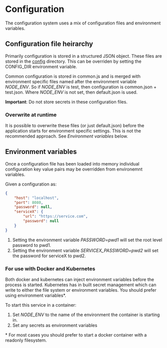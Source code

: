 # Configuration
The configuration system uses a mix of configuration files and environment variables.

## Configuration file heirarchy
Primarily configuration is stored in a structured JSON object. These files are stored in the [config](src/config) directory. This can be overriden by setting the CONFIG_DIR environment variable.

Common configuration is stored in common.js and is merged with environment specific files named after the environment variable _NODE_ENV_. So if _NODE_ENV_ is test, then configuration is common.json + test.json. Where _NODE_ENV_ is not set, then default.json is used.

__Important__: Do not store secrets in these configuration files.

### Overwrite at runtime
It is possible to overwrite these files (or just default.json) before the application starts for environment specific settings. This is not the recommended approach. See _Environment variables_ below.

## Environment variables
Once a configuration file has been loaded into memory individual configuration key value pairs may be overridden from environemnt variables.

Given a configuration as:
```json
{
    "host": "localhost",
    "port": 8080,
    "password": null,
    "serviceX": {
        "url": "https://service.com",
        "password": null
    }
}
```
1. Setting the environment variable _PASSWORD=pwd1_ will set the root level password to pwd1.
2. Setting the environment variable _SERVICEX_PASSWORD=pwd2_ will set the password for serviceX to pwd2.

### For use with Docker and Kubernetes
Both docker and kubernetes can inject environment variables before the process is started. Kubernetes has in built secret management which can write to either the file system or environment variables. You should prefer using environment variables*.

To start this service in a container:
1. Set _NODE_ENV_ to the name of the environment the container is starting in.
2. Set any secrets as environment variables

\* For most cases you should prefer to start a docker container with a readonly filesystem.
